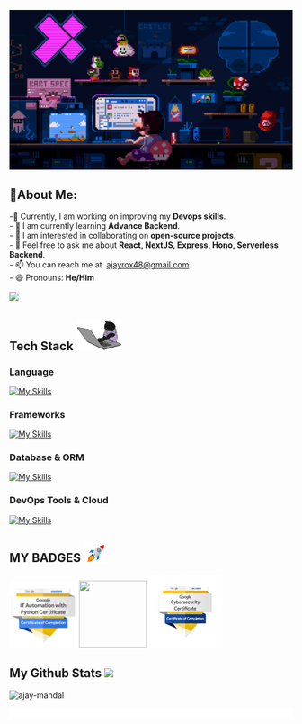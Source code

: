 ![Github readme banner](https://github.com/ajay-mandal/ajay-mandal/blob/65e60f8c7ada091df0041030455e984f5b23cef3/badges/225813708-98b745f2-7d22-48cf-9150-083f1b00d6c9.gif)
## 👋About Me:

-🔭 Currently, I am working on improving my **Devops skills**.<br>- 🌱 I am currently learning **Advance Backend**.<br>- 👯 I am interested in collaborating on **open-source projects**.<br>- 💬 Feel free to ask me about **React, NextJS, Express, Hono, Serverless Backend**.<br>- 📫 You can reach me at &nbsp;ajayrox48@gmail.com<br>- 😄 Pronouns: **He/Him**<br><br>
[![](https://visitcount.itsvg.in/api?id=ajay-mandal&label=Profile%20Views&color=0&icon=8&pretty=false)](https://visitcount.itsvg.in)

## Tech Stack <img src = "https://github.com/ajay-mandal/ajay-mandal/blob/2dcbdc4abcd89dfca1ec2b174239cd7ff9f66593/badges/243199547-42077049-1939-493e-9a19-47ca5db36643.gif" width="80">

<h3>Language</h3>

[![My Skills](https://skillicons.dev/icons?i=ts,js,bash,python)](https://skillicons.dev)

<h3>Frameworks</h3>

[![My Skills](https://skillicons.dev/icons?i=react,express,nodejs,nextjs,tailwind)](https://skillicons.dev)

<h3>Database & ORM</h3>

[![My Skills](https://skillicons.dev/icons?i=mongo,mysql,postgres,firebase,prisma,redis)](https://skillicons.dev)

<h3>DevOps Tools & Cloud</h3>

[![My Skills](https://skillicons.dev/icons?i=docker,git,linux,postman,aws,gcp,cloudflare)](https://skillicons.dev)

## MY BADGES <img src="https://github.com/ajay-mandal/ajay-mandal/blob/cf6b3bdd749f4a36edd57fd52e08fffe05fb9a5a/badges/243078651-2c0eef4b-7b75-42bd-9722-4bea97a2d532.gif" width="40" >
<p align="left">
<a href="https://www.credly.com/badges/752940e9-962c-4807-bf49-26c1d24e992c/public_url"><img width="120px" height="120px" src="https://github.com/ajay-mandal/ajay-mandal/blob/main/badges/google-it-automation-certificate.png"></a>
<a href="https://api.badgr.io/public/assertions/MlORbUJsToqqB8N5Ayd9cg"><img width="120px" height="120px" src="https://api.badgr.io/public/assertions/MlORbUJsToqqB8N5Ayd9cg/image"></a>
<a href="https://www.credly.com/badges/6db7f010-ee0a-4e8a-b033-149da864d681/public_url"><img width="130px" height="130px" src="https://github.com/ajay-mandal/ajay-mandal/blob/main/badges/google-cybersecurity-certificate.png"></a>
  
</p>


## My Github Stats <img src='https://media1.giphy.com/media/du3J3cXyzhj75IOgvA/giphy.gif?cid=ecf05e47x2g034i9pzwtzzsd3xgg2w9nr94t4tflbbgo3008&rid=giphy.gif' width="30">   
<img src="https://github-readme-streak-stats.herokuapp.com/?user=ajay-mandal&theme=modern-lilac2" alt="ajay-mandal" />
  &nbsp;&nbsp;


![Readme Finish](https://github.com/ajay-mandal/ajay-mandal/blob/65e60f8c7ada091df0041030455e984f5b23cef3/badges/212284100-561aa473-3905-4a80-b561-0d28506553ee.gif)
